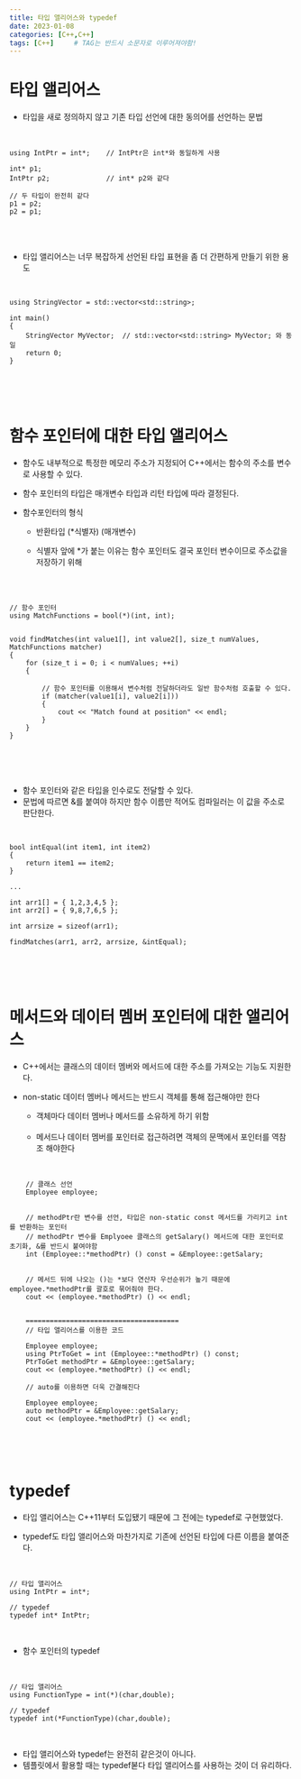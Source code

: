 ```yaml
---
title: 타입 앨리어스와 typedef
date: 2023-01-08
categories: [C++,C++]
tags: [C++]		# TAG는 반드시 소문자로 이루어져야함!
---
```


타입 앨리어스
===============
* 타입을 새로 정의하지 않고 기존 타입 선언에 대한 동의어를 선언하는 문법

<br>

    using IntPtr = int*;    // IntPtr은 int*와 동일하게 사용

    int* p1;
    IntPtr p2;              // int* p2와 같다

    // 두 타입이 완전히 같다
    p1 = p2;
    p2 = p1;

<br><br>

* 타입 앨리어스는 너무 복잡하게 선언된 타입 표현을 좀 더 간편하게 만들기 위한 용도

<br>

    using StringVector = std::vector<std::string>;

    int main()
    {
        StringVector MyVector;  // std::vector<std::string> MyVector; 와 동일
        return 0;
    }

<br><br><br>

함수 포인터에 대한 타입 앨리어스
================
* 함수도 내부적으로 특정한 메모리 주소가 지정되어 C++에서는 함수의 주소를 변수로 사용할 수 있다.
* 함수 포인터의 타입은 매개변수 타입과 리턴 타입에 따라 결정된다.


* 함수포인터의 형식
  * 반환타입 (*식별자) (매개변수)

  * 식별자 앞에 *가 붙는 이유는 함수 포인터도 결국 포인터 변수이므로 주소값을 저장하기 위해

<br>

<br>

    // 함수 포인터
    using MatchFunctions = bool(*)(int, int);


    void findMatches(int value1[], int value2[], size_t numValues, MatchFunctions matcher)
    {
        for (size_t i = 0; i < numValues; ++i)
        {

            // 함수 포인터를 이용해서 변수처럼 전달하더라도 일반 함수처럼 호출할 수 있다.
            if (matcher(value1[i], value2[i]))
            {
                cout << "Match found at position" << endl;
            }
        }
    }


<br><br><br>

* 함수 포인터와 같은 타입을 인수로도 전달할 수 있다.
* 문법에 따르면 &를 붙여야 하지만 함수 이름만 적어도 컴파일러는 이 값을 주소로 판단한다.

<br>

    bool intEqual(int item1, int item2)
    {
    	return item1 == item2;
    }

    ...
    
    int arr1[] = { 1,2,3,4,5 };
	int arr2[] = { 9,8,7,6,5 };

	int arrsize = sizeof(arr1);

	findMatches(arr1, arr2, arrsize, &intEqual);


<br><br><br>

메서드와 데이터 멤버 포인터에 대한 앨리어스
================
* C++에서는 클래스의 데이터 멤버와 메서드에 대한 주소를 가져오는 기능도 지원한다.

* non-static 데이터 멤버나 메서드는 반드시 객체를 통해 접근해야만 한다
  * 객체마다 데이터 멤버나 메서드를 소유하게 하기 위함<br><br>
  * 메서드나 데이터 멤버를 포인터로 접근하려면 객체의 문맥에서 포인터를 역참조 해야한다

<br>

        // 클래스 선언
        Employee employee;


        // methodPtr란 변수를 선언, 타입은 non-static const 메서드를 가리키고 int를 반환하는 포인터
        // methodPtr 변수를 Emplyoee 클래스의 getSalary() 메서드에 대한 포인터로 초기화, &를 반드시 붙여야함
        int (Employee::*methodPtr) () const = &Employee::getSalary;


        // 메서드 뒤에 나오는 ()는 *보다 연산자 우선순위가 높기 때문에 employee.*methodPtr를 괄호로 묶어줘야 한다.
        cout << (employee.*methodPtr) () << endl;


        ======================================
        // 타입 앨리어스를 이용한 코드

        Employee employee;
        using PtrToGet = int (Employee::*methodPtr) () const;
        PtrToGet methodPtr = &Employee::getSalary;
        cout << (employee.*methodPtr) () << endl;

        // auto를 이용하면 더욱 간결해진다

        Employee employee;
        auto methodPtr = &Employee::getSalary;
        cout << (employee.*methodPtr) () << endl;

<br><br><br>

typedef
================
* 타입 앨리어스는 C++11부터 도입됐기 때문에 그 전에는 typedef로 구현했었다.

* typedef도 타입 앨리어스와 마찬가지로 기존에 선언된 타입에 다른 이름을 붙여준다.


<br>

    // 타입 앨리어스
    using IntPtr = int*;

    // typedef
    typedef int* IntPtr;


<br>

* 함수 포인터의 typedef

<br>

    // 타입 앨리어스
    using FunctionType = int(*)(char,double);

    // typedef
    typedef int(*FunctionType)(char,double);

<br>

* 타입 앨리어스와 typedef는 완전히 같은것이 아니다.
* 템플릿에서 활용할 때는 typedef볻다 타입 앨리어스를 사용하는 것이 더 유리하다.

